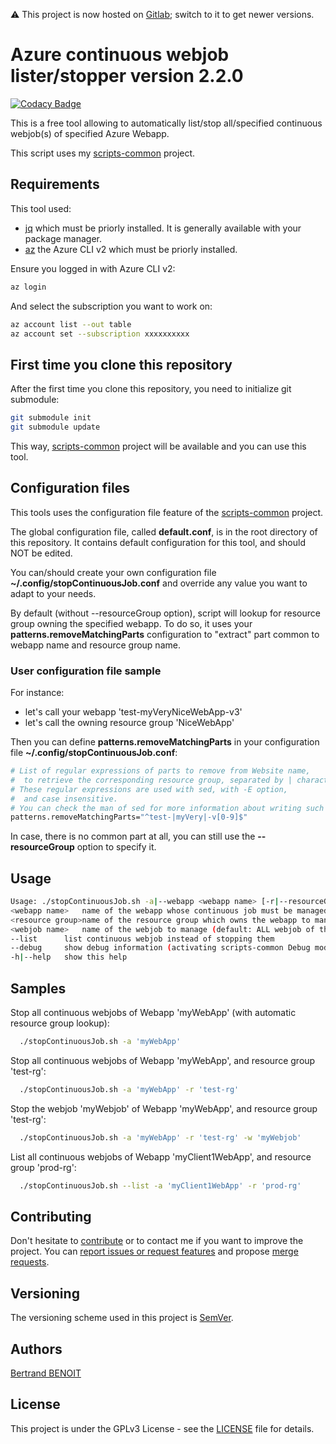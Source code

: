 :warning: This project is now hosted on [Gitlab](https://gitlab.com/bertrand-benoit/continuousWebjobStopper); switch to it to get newer versions.

# Azure continuous webjob lister/stopper version 2.2.0

[![Codacy Badge](https://api.codacy.com/project/badge/Grade/8394a9b7910e470f9faa1639d7f01cdb)](https://www.codacy.com/manual/bertrand-benoit/continuousWebjobStopper?utm_source=github.com&amp;utm_medium=referral&amp;utm_content=bertrand-benoit/continuousWebjobStopper&amp;utm_campaign=Badge_Grade)

This is a free tool allowing to automatically list/stop all/specified continuous webjob(s) of specified Azure Webapp.

This script uses my [scripts-common](https://gitlab.com/bertrand-benoit/scripts-common) project.

## Requirements
This tool used:
-   [jq](https://stedolan.github.io/jq/) which must be priorly installed. It is generally available with your package manager.
-   [az](https://docs.microsoft.com/en-us/cli/azure/install-azure-cli?view=azure-cli-latest) the Azure CLI v2 which must be priorly installed.

Ensure you logged in with Azure CLI v2:
```bash
az login
```

And select the subscription you want to work on:
```bash
az account list --out table
az account set --subscription xxxxxxxxxx
```

## First time you clone this repository
After the first time you clone this repository, you need to initialize git submodule:
```bash
git submodule init
git submodule update
```

This way, [scripts-common](https://gitlab.com/bertrand-benoit/scripts-common) project will be available and you can use this tool.

## Configuration files
This tools uses the configuration file feature of the [scripts-common](https://gitlab.com/bertrand-benoit/scripts-common) project.

The global configuration file, called **default.conf**, is in the root directory of this repository.
It contains default configuration for this tool, and should NOT be edited.

You can/should create your own configuration file **~/.config/stopContinuousJob.conf** and override any value you want to adapt to your needs.

By default (without --resourceGroup option), script will lookup for resource group owning the specified webapp.
To do so, it uses your **patterns.removeMatchingParts** configuration to "extract" part common to webapp name and resource group name.

### User configuration file sample
For instance:
-   let's call your webapp 'test-myVeryNiceWebApp-v3'
-   let's call the owning resource group 'NiceWebApp'

Then you can define **patterns.removeMatchingParts** in your configuration file **~/.config/stopContinuousJob.conf**:
```bash
# List of regular expressions of parts to remove from Website name,
#  to retrieve the corresponding resource group, separated by | character.
# These regular expressions are used with sed, with -E option,
#  and case insensitive.
# You can check the man of sed for more information about writing such expressions.
patterns.removeMatchingParts="^test-|myVery|-v[0-9]$"
```

In case, there is no common part at all, you can still use the **--resourceGroup** option to specify it.

## Usage
```bash
Usage: ./stopContinuousJob.sh -a|--webapp <webapp name> [-r|--resourceGroup <resource group>] [-w|--webjob <webjob name>] [--list] [--debug] [-h|--help]
<webapp name>	name of the webapp whose continuous job must be managed
<resource group>name of the resource group which owns the webapp to manage (default: automatically detected according to your configuration)
<webjob name>	name of the webjob to manage (default: ALL webjob of the specfified webapp)
--list		list continuous webjob instead of stopping them
--debug		show debug information (activating scripts-common Debug mode)
-h|--help	show this help
```

## Samples
Stop all continuous webjobs of Webapp 'myWebApp' (with automatic resource group lookup):
```bash
  ./stopContinuousJob.sh -a 'myWebApp'
```

Stop all continuous webjobs of Webapp 'myWebApp', and resource group 'test-rg':
```bash
  ./stopContinuousJob.sh -a 'myWebApp' -r 'test-rg'
```

Stop the webjob 'myWebjob' of Webapp 'myWebApp', and resource group 'test-rg':
```bash
  ./stopContinuousJob.sh -a 'myWebApp' -r 'test-rg' -w 'myWebjob'
```

List all continuous webjobs of Webapp 'myClient1WebApp', and resource group 'prod-rg':
```bash
  ./stopContinuousJob.sh --list -a 'myClient1WebApp' -r 'prod-rg'
```

## Contributing
Don't hesitate to [contribute](https://opensource.guide/how-to-contribute/) or to contact me if you want to improve the project.
You can [report issues or request features](https://gitlab.com/bertrand-benoit/continuousWebjobStopper/issues) and propose [merge requests](https://gitlab.com/bertrand-benoit/continuousWebjobStopper/merge_requests).

## Versioning
The versioning scheme used in this project is [SemVer](http://semver.org/).

## Authors
[Bertrand BENOIT](mailto:contact@bertrand-benoit.net)

## License
This project is under the GPLv3 License - see the [LICENSE](LICENSE) file for details.
